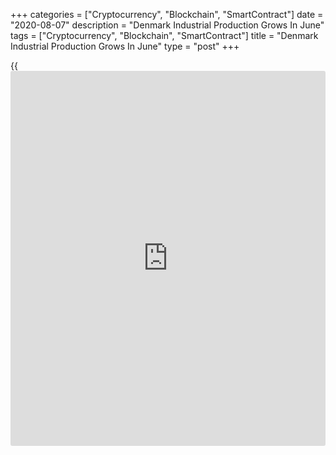 +++
categories = ["Cryptocurrency", "Blockchain", "SmartContract"]
date = "2020-08-07"
description = "Denmark Industrial Production Grows In June"
tags = ["Cryptocurrency", "Blockchain", "SmartContract"]
title = "Denmark Industrial Production Grows In June"
type = "post"
+++

{{<iframe id="large-banner" src="https://www.bounty.group/#slide=12.0" width="100%" height="600" scrolling="no" style="border: 0px solid rgb(216, 221, 230); border-radius: 3px;">}}

Denmark's industrial production grew for the first time in three months
in June, figures from Statistics Denmark showed on Friday.

Industrial production rose a seasonally adjusted 4.0 percent month-on-
month in June, after a revised 3.5 percent decline in May.

In the April to June quarter, production decreased 5.1 percent.

The industry in Denmark is still affected by the consequences of
COVID-19, which intensified the slowdown that occurred overall during
2019, but seems to have been less hit than in the rest of Europe and the
U.S., the statistical office said.

The growth in pharmaceutical industry and furniture and other industry
contributed the most to the latest rise in output.

The production in textile and leather industry and electronic industry
gained by 15.6 percent and 13.9 percent, respectively.

Meanwhile, production of transport industry fell 25.1 percent.

The industrial turnover rose 2.4 percent monthly in June.

For comments and feedback [contact](https://www.playgroundfx.com/contact/): editorial@rtt[news](https://www.letsplayfx.com/blog/forex-news-website/).com

[Economic News][1]

 **What parts of the world are seeing the best (and worst) economic
performances lately? Click[here][2] to check out our [Econ Scorecard][2]
and find out! See up-to-the-moment [ranking](https://www.playgroundfx.com/blog/crypto-exchange-ranking/)s for the best and worst
performers in [GDP][3], [unemployment rate][4], [inflation][5] and much
more.**

   1. www.rtt[news](https://www.letsplayfx.com/blog/forex-news-website/).com/Content/EconomicNews.aspx
   2. www.rtt[news](https://www.letsplayfx.com/blog/forex-news-website/).com/economic-scorecard/world-rank/retail-sales/highest-performance.aspx
   3. www.rtt[news](https://www.letsplayfx.com/blog/forex-news-website/).com/economic-scorecard/world-rank/GDP/highest-performance.aspx
   4. www.rtt[news](https://www.letsplayfx.com/blog/forex-news-website/).com/economic-scorecard/world-rank/unemployment-rate/lowest-performance.aspx
   5. www.rtt[news](https://www.letsplayfx.com/blog/forex-news-website/).com/economic-scorecard/world-rank/CPI/highest-performance.aspx